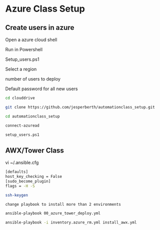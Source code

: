 # Azure Class Setup

## Create users in azure

Open a azure cloud shell

Run in Powershell

Setup_users.ps1

Select a region

number of users to deploy

Default password for all new users

```bash
cd clouddrive

git clone https://github.com/jesperberth/automationclass_setup.git

cd automationclass_setup

connect-azuread

setup_users.ps1

```
## AWX/Tower Class

vi ~/.ansible.cfg

```bash
[defaults]
host_key_checking = False
[sudo_become_plugin]
flags = -H -S
```

```bash
ssh-keygen

change playbook to install more than 2 environments

ansible-playbook 00_azure_tower_deploy.yml

ansible-playbook -i inventory.azure_rm.yml install_awx.yml

```